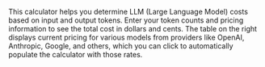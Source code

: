 This calculator helps you determine LLM (Large Language Model) costs based on input and output tokens. Enter your token counts and pricing information to see the total cost in dollars and cents. The table on the right displays current pricing for various models from providers like OpenAI, Anthropic, Google, and others, which you can click to automatically populate the calculator with those rates.

<!-- Generated from commit: 2e3eb6201c965e40a90bc2b3be94fa983fa8ef59 -->